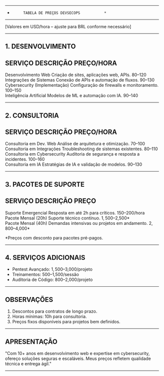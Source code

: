 **************************************************  
*          TABELA DE PREÇOS DEVSECOPS           *  
**************************************************  

[Valores em USD/hora – ajuste para BRL conforme necessário]  

-------------------------------  
**1. DESENVOLVIMENTO**  
-------------------------------  
SERVIÇO                      DESCRIÇÃO                                        PREÇO/HORA  
-----------------------------------------------------------------------------------------  
Desenvolvimento Web          Criação de sites, aplicações web, APIs.         $80–$120  
Integrações de Sistemas       Conexão de APIs e automação de fluxos.          $90–$130  
Cybersecurity (Implementação) Configuração de firewalls e monitoramento.      $100–$150  
Inteligência Artificial       Modelos de ML e automação com IA.               $90–$140  

-------------------------------  
**2. CONSULTORIA**  
-------------------------------  
SERVIÇO                      DESCRIÇÃO                                        PREÇO/HORA  
-----------------------------------------------------------------------------------------  
Consultoria em Dev. Web       Análise de arquitetura e otimização.            $70–$100  
Consultoria em Integrações    Troubleshooting de sistemas existentes.         $80–$110  
Consultoria em Cybersecurity  Auditoria de segurança e resposta a incidentes. $100–$160  
Consultoria em IA             Estratégias de IA e validação de modelos.       $90–$130  

-------------------------------  
**3. PACOTES DE SUPORTE**  
-------------------------------  
SERVIÇO                      DESCRIÇÃO                                        PREÇO  
-----------------------------------------------------------------------------------------  
Suporte Emergencial           Resposta em até 2h para críticos.               $150–$200/hora  
Pacote Mensal (20h)           Suporte técnico contínuo.                       $1,500–$2,500*  
Pacote Mensal (40h)           Demandas intensivas ou projetos em andamento.   $2,800–$4,000*  

*Preços com desconto para pacotes pré-pagos.  

-------------------------------  
**4. SERVIÇOS ADICIONAIS**  
-------------------------------  
- Pentest Avançado: $1,500–$3,000/projeto  
- Treinamentos: $500–$1,500/sessão  
- Auditoria de Código: $800–$2,000/projeto  

-------------------------------  
**OBSERVAÇÕES**  
-------------------------------  
1. Descontos para contratos de longo prazo.  
2. Horas mínimas: 10h para consultoria.  
3. Preços fixos disponíveis para projetos bem definidos.  

-------------------------------  
**APRESENTAÇÃO**  
-------------------------------  
"Com 10+ anos em desenvolvimento web e expertise em cybersecurity, ofereço soluções seguras e escaláveis. Meus preços refletem qualidade técnica e entrega ágil."  

**************************************************  

